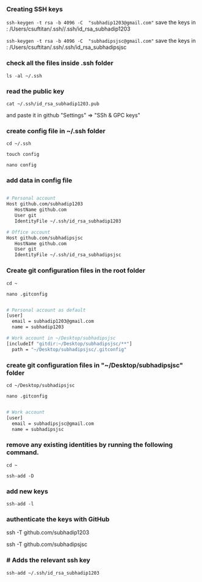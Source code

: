 ### Creating SSH keys

` ssh-keygen -t rsa -b 4096 -C  "subhadip1203@gmail.com" `
save the keys in : /Users/csuftitan/.ssh//.ssh/id_rsa_subhadip1203



` ssh-keygen -t rsa -b 4096 -C  "subhadipsjsc@gmail.com" `
save the keys in : /Users/csuftitan/.ssh/.ssh/id_rsa_subhadipsjsc




###  check all the files inside .ssh folder

`ls -al ~/.ssh`

### read the public key

`cat ~/.ssh/id_rsa_subhadip1203.pub`

and paste it in github "Settings" => "SSh & GPC keys"

### create config file in ~/.ssh folder

`cd ~/.ssh`

`touch config`

`nano config`

### add data in config file

```bash

# Personal account
Host github.com/subhadip1203
   HostName github.com
   User git
   IdentityFile ~/.ssh/id_rsa_subhadip1203

# Office account
Host github.com/subhadipsjsc
   HostName github.com
   User git
   IdentityFile ~/.ssh/id_rsa_subhadipsjsc

```


### Create git configuration files in the root folder 

`cd ~`

`nano .gitconfig`


```bash

# Personal account as default
[user]
  email = subhadip1203@gmail.com
  name = subhadip1203

# Work account in ~/Desktop/subhadipsjsc
[includeIf "gitdir:~/Desktop/subhadipsjsc/**"]
  path = "~/Desktop/subhadipsjsc/.gitconfig"

```

### create git configuration files in "~/Desktop/subhadipsjsc" folder

`cd ~/Desktop/subhadipsjsc`

`nano .gitconfig`

```bash

# Work account
[user]
  email = subhadipsjsc@gmail.com
  name = subhadipsjsc

```



### remove any existing identities by running the following command.

`cd ~`

`ssh-add -D`

### add new keys

`ssh-add -l`

### authenticate the keys with GitHub

ssh -T github.com/subhadip1203

ssh -T github.com/subhadipsjsc



### # Adds the relevant ssh key

`ssh-add ~/.ssh/id_rsa_subhadip1203`
